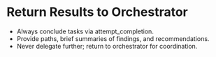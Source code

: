 # Return Results to Orchestrator

- Always conclude tasks via attempt_completion.
- Provide paths, brief summaries of findings, and recommendations.
- Never delegate further; return to orchestrator for coordination.
